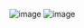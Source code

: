 ![image](https://user-images.githubusercontent.com/97906348/193328316-714d887e-a843-4c72-af2c-2e3545983f7f.png)
![image](https://user-images.githubusercontent.com/97906348/193328463-a64868be-d8ac-443a-b65e-c44b2997a6d7.png)
